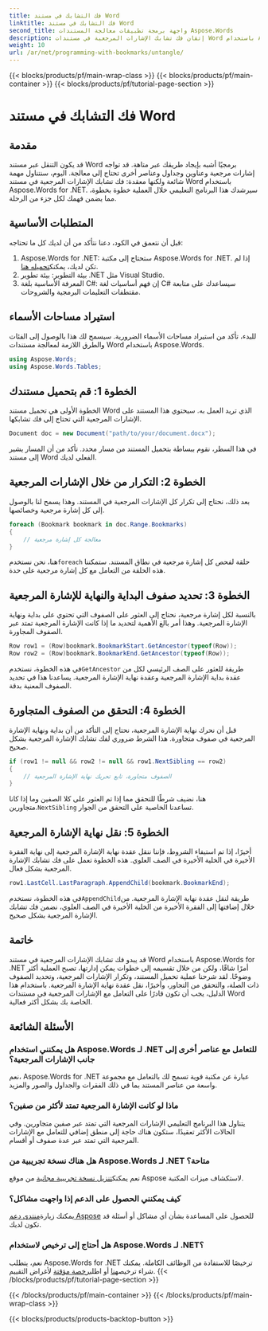 ```yaml
---
title: فك التشابك في مستند Word
linktitle: فك التشابك في مستند Word
second_title: واجهة برمجة تطبيقات معالجة المستندات Aspose.Words
description: إتقان فك تشابك الإشارات المرجعية في مستندات Word باستخدام Aspose.Words for .NET من خلال دليلنا المفصل خطوة بخطوة. مثالي لمطوري .NET.
weight: 10
url: /ar/net/programming-with-bookmarks/untangle/
---
```


{{< blocks/products/pf/main-wrap-class >}}
{{< blocks/products/pf/main-container >}}
{{< blocks/products/pf/tutorial-page-section >}}

# فك التشابك في مستند Word

## مقدمة

قد يكون التنقل عبر مستند Word برمجيًا أشبه بإيجاد طريقك عبر متاهة. قد تواجه إشارات مرجعية وعناوين وجداول وعناصر أخرى تحتاج إلى معالجة. اليوم، سنتناول مهمة شائعة ولكنها معقدة: فك تشابك الإشارات المرجعية في مستند Word باستخدام Aspose.Words for .NET. سيرشدك هذا البرنامج التعليمي خلال العملية خطوة بخطوة، مما يضمن فهمك لكل جزء من الرحلة.

## المتطلبات الأساسية

قبل أن نتعمق في الكود، دعنا نتأكد من أن لديك كل ما تحتاجه:

1.  Aspose.Words for .NET: ستحتاج إلى مكتبة Aspose.Words for .NET. إذا لم تكن لديك، يمكنك[تحميله هنا](https://releases.aspose.com/words/net/).
2. بيئة التطوير: بيئة تطوير .NET مثل Visual Studio.
3. المعرفة الأساسية بلغة C#: إن فهم أساسيات لغة C# سيساعدك على متابعة مقتطفات التعليمات البرمجية والشروحات.

## استيراد مساحات الأسماء

للبدء، تأكد من استيراد مساحات الأسماء الضرورية. سيسمح لك هذا بالوصول إلى الفئات والطرق اللازمة لمعالجة مستندات Word باستخدام Aspose.Words.

```csharp
using Aspose.Words;
using Aspose.Words.Tables;
```

## الخطوة 1: قم بتحميل مستندك

الخطوة الأولى هي تحميل مستند Word الذي تريد العمل به. سيحتوي هذا المستند على الإشارات المرجعية التي تحتاج إلى فك تشابكها.

```csharp
Document doc = new Document("path/to/your/document.docx");
```

في هذا السطر، نقوم ببساطة بتحميل المستند من مسار محدد. تأكد من أن المسار يشير إلى مستند Word الفعلي لديك.

## الخطوة 2: التكرار من خلال الإشارات المرجعية

بعد ذلك، نحتاج إلى تكرار كل الإشارات المرجعية في المستند. وهذا يسمح لنا بالوصول إلى كل إشارة مرجعية وخصائصها.

```csharp
foreach (Bookmark bookmark in doc.Range.Bookmarks)
{
    // معالجة كل إشارة مرجعية
}
```

 هنا، نحن نستخدم`foreach` حلقة لفحص كل إشارة مرجعية في نطاق المستند. ستمكننا هذه الحلقة من التعامل مع كل إشارة مرجعية على حدة.

## الخطوة 3: تحديد صفوف البداية والنهاية للإشارة المرجعية

بالنسبة لكل إشارة مرجعية، نحتاج إلى العثور على الصفوف التي تحتوي على بداية ونهاية الإشارة المرجعية. وهذا أمر بالغ الأهمية لتحديد ما إذا كانت الإشارة المرجعية تمتد عبر الصفوف المجاورة.

```csharp
Row row1 = (Row)bookmark.BookmarkStart.GetAncestor(typeof(Row));
Row row2 = (Row)bookmark.BookmarkEnd.GetAncestor(typeof(Row));
```

 في هذه الخطوة، نستخدم`GetAncestor` طريقة للعثور على الصف الرئيسي لكل من عقدة بداية الإشارة المرجعية وعقدة نهاية الإشارة المرجعية. يساعدنا هذا في تحديد الصفوف المعنية بدقة.

## الخطوة 4: التحقق من الصفوف المتجاورة

قبل أن نحرك نهاية الإشارة المرجعية، نحتاج إلى التأكد من أن بداية ونهاية الإشارة المرجعية في صفوف متجاورة. هذا الشرط ضروري لفك تشابك الإشارة المرجعية بشكل صحيح.

```csharp
if (row1 != null && row2 != null && row1.NextSibling == row2)
{
    // الصفوف متجاورة، تابع تحريك نهاية الإشارة المرجعية
}
```

 هنا، نضيف شرطًا للتحقق مما إذا تم العثور على كلا الصفين وما إذا كانا متجاورين.`NextSibling` تساعدنا الخاصية على التحقق من الجوار.

## الخطوة 5: نقل نهاية الإشارة المرجعية

أخيرًا، إذا تم استيفاء الشروط، فإننا ننقل عقدة نهاية الإشارة المرجعية إلى نهاية الفقرة الأخيرة في الخلية الأخيرة في الصف العلوي. هذه الخطوة تعمل على فك تشابك الإشارة المرجعية بشكل فعال.

```csharp
row1.LastCell.LastParagraph.AppendChild(bookmark.BookmarkEnd);
```

 في هذه الخطوة، نستخدم`AppendChild`طريقة لنقل عقدة نهاية الإشارة المرجعية. من خلال إضافتها إلى الفقرة الأخيرة من الخلية الأخيرة في الصف العلوي، نضمن فك تشابك الإشارة المرجعية بشكل صحيح.

## خاتمة

قد يبدو فك تشابك الإشارات المرجعية في مستند Word باستخدام Aspose.Words for .NET أمرًا شاقًا، ولكن من خلال تقسيمه إلى خطوات يمكن إدارتها، تصبح العملية أكثر وضوحًا. لقد شرحنا عملية تحميل المستند، وتكرار الإشارات المرجعية، وتحديد الصفوف ذات الصلة، والتحقق من التجاور، وأخيرًا، نقل عقدة نهاية الإشارة المرجعية. باستخدام هذا الدليل، يجب أن تكون قادرًا على التعامل مع الإشارات المرجعية في مستندات Word الخاصة بك بشكل أكثر فعالية.

## الأسئلة الشائعة

### هل يمكنني استخدام Aspose.Words لـ .NET للتعامل مع عناصر أخرى إلى جانب الإشارات المرجعية؟

نعم، Aspose.Words for .NET عبارة عن مكتبة قوية تسمح لك بالتعامل مع مجموعة واسعة من عناصر المستند بما في ذلك الفقرات والجداول والصور والمزيد.

### ماذا لو كانت الإشارة المرجعية تمتد لأكثر من صفين؟

يتناول هذا البرنامج التعليمي الإشارات المرجعية التي تمتد عبر صفين متجاورين. وفي الحالات الأكثر تعقيدًا، ستكون هناك حاجة إلى منطق إضافي للتعامل مع الإشارات المرجعية التي تمتد عبر عدة صفوف أو أقسام.

### هل هناك نسخة تجريبية من Aspose.Words لـ .NET متاحة؟

 نعم يمكنك[تنزيل نسخة تجريبية مجانية](https://releases.aspose.com/) من موقع Aspose لاستكشاف ميزات المكتبة.

### كيف يمكنني الحصول على الدعم إذا واجهت مشاكل؟

 يمكنك زيارة[منتدى دعم Aspose](https://forum.aspose.com/c/words/8) للحصول على المساعدة بشأن أي مشاكل أو أسئلة قد تكون لديك.

### هل أحتاج إلى ترخيص لاستخدام Aspose.Words لـ .NET؟

 نعم، يتطلب Aspose.Words for .NET ترخيصًا للاستفادة من الوظائف الكاملة. يمكنك شراء ترخيص[هنا](https://purchase.aspose.com/buy) أو اطلب[رخصة مؤقتة](https://purchase.aspose.com/temporary-license) لأغراض التقييم.
{{< /blocks/products/pf/tutorial-page-section >}}

{{< /blocks/products/pf/main-container >}}
{{< /blocks/products/pf/main-wrap-class >}}

{{< blocks/products/products-backtop-button >}}

